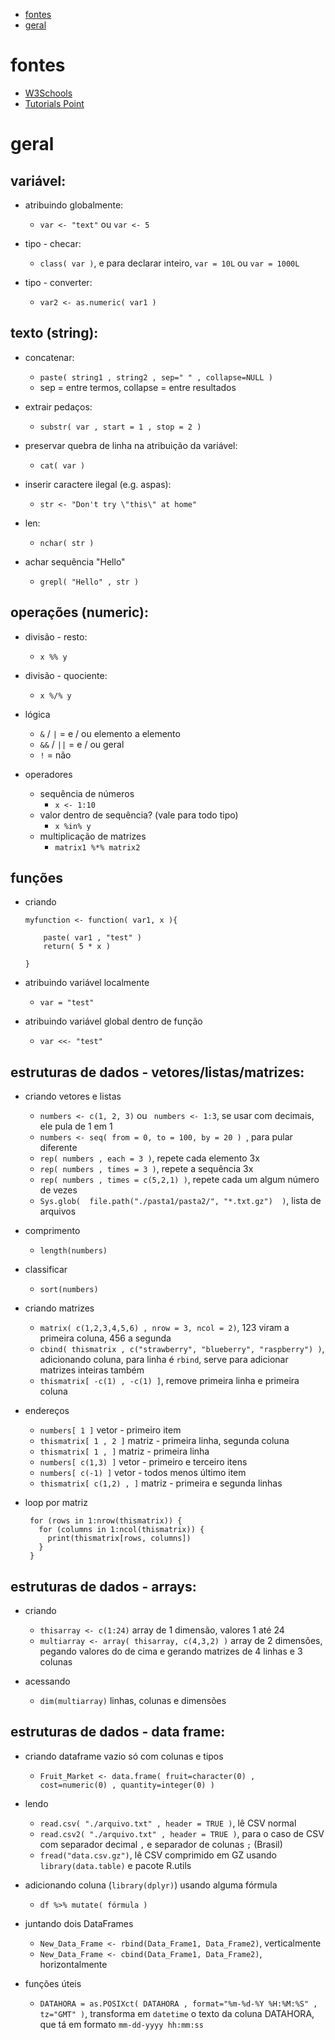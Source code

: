 - [fontes](#fontes)
- [geral](#geral)

# fontes
 - [W3Schools](https://www.w3schools.com/r/)
 - [Tutorials Point](https://www.tutorialspoint.com/r/)

# geral
## variável:
 - atribuindo globalmente: 
   - `var <- "text"` ou `var <- 5`

 - tipo - checar:
   - `class( var )`, e para declarar inteiro, `var = 10L` ou `var = 1000L`

 - tipo - converter:
   - `var2 <- as.numeric( var1 )`

## texto (string):
 - concatenar:
   - `paste( string1 , string2 , sep=" " , collapse=NULL )`
   - sep = entre termos, collapse = entre resultados

 - extrair pedaços:
   - `substr( var , start = 1 , stop = 2 )`

 - preservar quebra de linha na atribuição da variável:
   - `cat( var )`

 - inserir caractere ilegal (e.g. aspas):
   - `str <- "Don't try \"this\" at home" `

 - len:
   - `nchar( str )`

 - achar sequência "Hello"
   - `grepl( "Hello" , str )`

## operações (numeric):
 - divisão - resto:
   - `x %% y`

 - divisão - quociente:
   - `x %/% y`

 - lógica
   - `&` / `|` = e / ou elemento a elemento
   - `&&` / `||` = e / ou geral
   - `!` = não

 - operadores
   - sequência de números
       - `x <- 1:10`
   - valor dentro de sequência? (vale para todo tipo)
       - `x %in% y`
   - multiplicação de matrizes
       - `matrix1 %*% matrix2`

## funções
 - criando
    ```
    myfunction <- function( var1, x ){

        paste( var1 , "test" )
        return( 5 * x )

    }
    ```

 - atribuindo variável localmente
   - ` var = "test" `

 - atribuindo variável global dentro de função
   - ` var <<- "test" `

## estruturas de dados - vetores/listas/matrizes:
 - criando vetores e listas
   - `numbers <- c(1, 2, 3)` ou ` numbers <- 1:3`, se usar com decimais, ele pula de 1 em 1
   - `numbers <- seq( from = 0, to = 100, by = 20 ) `, para pular diferente
   - `rep( numbers , each = 3 )`, repete cada elemento 3x
   - `rep( numbers , times = 3 )`, repete a sequência 3x
   - `rep( numbers , times = c(5,2,1) )`, repete cada um algum número de vezes
   - `Sys.glob(  file.path("./pasta1/pasta2/", "*.txt.gz")  )`, lista de arquivos

 - comprimento
   - `length(numbers)`

 - classificar
   - `sort(numbers)`

 - criando matrizes
   - `matrix( c(1,2,3,4,5,6) , nrow = 3, ncol = 2)`, 123 viram a primeira coluna, 456 a segunda
   - `cbind( thismatrix , c("strawberry", "blueberry", "raspberry") )`, adicionando coluna, para linha é `rbind`, serve para adicionar matrizes inteiras também
   - `thismatrix[ -c(1) , -c(1) ]`, remove primeira linha e primeira coluna

 - endereços
   - `numbers[ 1 ]` vetor - primeiro item
   - `thismatrix[ 1 , 2 ]` matriz - primeira linha, segunda coluna
   - `thismatrix[ 1 , ]` matriz - primeira linha
   - `numbers[ c(1,3) ]` vetor - primeiro e terceiro itens
   - `numbers[ c(-1) ]` vetor - todos menos último item
   - `thismatrix[ c(1,2) , ]` matriz - primeira e segunda linhas

 - loop por matriz
     ```
      for (rows in 1:nrow(thismatrix)) {
        for (columns in 1:ncol(thismatrix)) {
          print(thismatrix[rows, columns])
        }
      }
     ```

## estruturas de dados - arrays:
 - criando
   - `thisarray <- c(1:24)` array de 1 dimensão, valores 1 até 24
   - `multiarray <- array( thisarray, c(4,3,2) )` array de 2 dimensões, pegando valores do de cima e gerando matrizes de 4 linhas e 3 colunas

 - acessando
   - `dim(multiarray)` linhas, colunas e dimensões

## estruturas de dados - data frame:
 - criando dataframe vazio só com colunas e tipos
   - `Fruit_Market <- data.frame( fruit=character(0) , cost=numeric(0) , quantity=integer(0) )`

 - lendo
   - `read.csv( "./arquivo.txt" , header = TRUE )`, lê CSV normal
   - `read.csv2( "./arquivo.txt" , header = TRUE )`, para o caso de CSV com separador decimal `,` e separador de colunas `;` (Brasil)
   - `fread("data.csv.gz")`, lê CSV comprimido em GZ usando `library(data.table)` e pacote R.utils

 - adicionando coluna (`library(dplyr)`) usando alguma fórmula
   - `df %>% mutate( fórmula )`

 - juntando dois DataFrames
   - `New_Data_Frame <- rbind(Data_Frame1, Data_Frame2)`, verticalmente
   - `New_Data_Frame <- cbind(Data_Frame1, Data_Frame2)`, horizontalmente

 - funções úteis
   - `DATAHORA = as.POSIXct( DATAHORA , format="%m-%d-%Y %H:%M:%S" , tz="GMT" )`, transforma em `datetime` o texto da coluna DATAHORA, que tá em formato `mm-dd-yyyy hh:mm:ss`